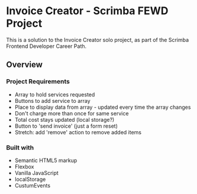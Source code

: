 # Invoice Creator - Scrimba FEWD Project

This is a solution to the Invoice Creator solo project, as part of the Scrimba Frontend Developer Career Path. 

## Overview

### Project Requirements 

- Array to hold services requested
- Buttons to add service to array 
- Place to display data from array - updated every time the array changes
- Don't charge more than once for same service
- Total cost stays updated (local storage?)
- Button to 'send invoice' (just a form reset)
- Stretch: add 'remove' action to remove added items

### Built with 

- Semantic HTML5 markup
- Flexbox
- Vanilla JavaScript
- localStorage
- CustumEvents